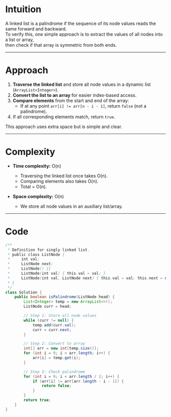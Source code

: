 # Intuition
A linked list is a palindrome if the sequence of its node values reads the same forward and backward.  
To verify this, one simple approach is to extract the values of all nodes into a list or array,  
then check if that array is symmetric from both ends.

---

# Approach
1. **Traverse the linked list** and store all node values in a dynamic list (`ArrayList<Integer>`).  
2. **Convert the list to an array** for easier index-based access.  
3. **Compare elements** from the start and end of the array:
   - If at any point `arr[i] != arr[n - i - 1]`, return `false` (not a palindrome).
4. If all corresponding elements match, return `true`.

This approach uses extra space but is simple and clear.

---

# Complexity
- **Time complexity:** O(n)  
  - Traversing the linked list once takes O(n).  
  - Comparing elements also takes O(n).  
  - Total = O(n).
  
- **Space complexity:** O(n)  
  - We store all node values in an auxiliary list/array.

---

# Code
```java
/**
 * Definition for singly-linked list.
 * public class ListNode {
 *     int val;
 *     ListNode next;
 *     ListNode() {}
 *     ListNode(int val) { this.val = val; }
 *     ListNode(int val, ListNode next) { this.val = val; this.next = next; }
 * }
 */
class Solution {
    public boolean isPalindrome(ListNode head) {
        List<Integer> temp = new ArrayList<>();
        ListNode curr = head;

        // Step 1: Store all node values
        while (curr != null) {
            temp.add(curr.val);
            curr = curr.next;
        }

        // Step 2: Convert to array
        int[] arr = new int[temp.size()];
        for (int i = 0; i < arr.length; i++) {
            arr[i] = temp.get(i);
        }

        // Step 3: Check palindrome
        for (int i = 0; i < arr.length / 2; i++) {
            if (arr[i] != arr[arr.length - i - 1]) {
                return false;
            }
        }
        return true;
    }
}

